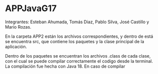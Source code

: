 # APPJavaG17

Integrantes: Esteban Ahumada, Tomás Diaz, Pablo Silva, José Castillo y Mario Rozas.

En la carpeta APP2 están los archivos correspondientes, y dentro de está se encuentra src, que contiene los paquetes y la clase principal de la aplicación.

Dentro de los paquetes se encuentran los archivos .class de cada clase, con el cual se puede compilar correctamente el codigo desde la terminal. La compilación fue hecha con Java 18. En caso de compilar
